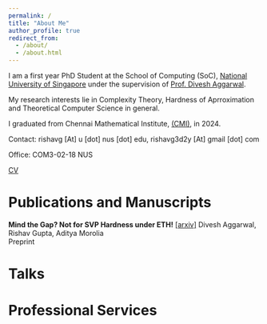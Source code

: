 ```yaml
---
permalink: /
title: "About Me"
author_profile: true
redirect_from: 
  - /about/
  - /about.html
---
```


I am a first year PhD Student at the School of Computing (SoC), [National University of Singapore](https://www.nus.edu.sg/) under the supervision of [Prof. Divesh Aggarwal](https://sites.google.com/site/diveshhomepage/).

My research interests lie in Complexity Theory, Hardness of Aprroximation and Theoretical Computer Science in general. 


I graduated from Chennai Mathematical Institute, [(CMI)](https://www.cmi.ac.in/), in 2024.

Contact: rishavg [At] u [dot] nus [dot] edu, rishavg3d2y [At] gmail [dot] com

Office:  COM3-02-18 NUS

[CV]()

Publications and Manuscripts
=======

**Mind the Gap? Not for SVP Hardness under ETH!**  [[arxiv]](https://arxiv.org/abs/2312.05686) Divesh Aggarwal, Rishav Gupta, Aditya Morolia                 
Preprint


Talks
=======

Professional Services
=======
